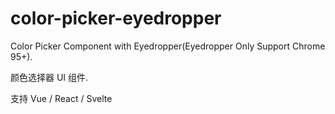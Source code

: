 # color-picker-eyedropper
Color Picker Component with Eyedropper(Eyedropper Only Support Chrome 95+).

颜色选择器 UI 组件.

支持 Vue / React / Svelte
